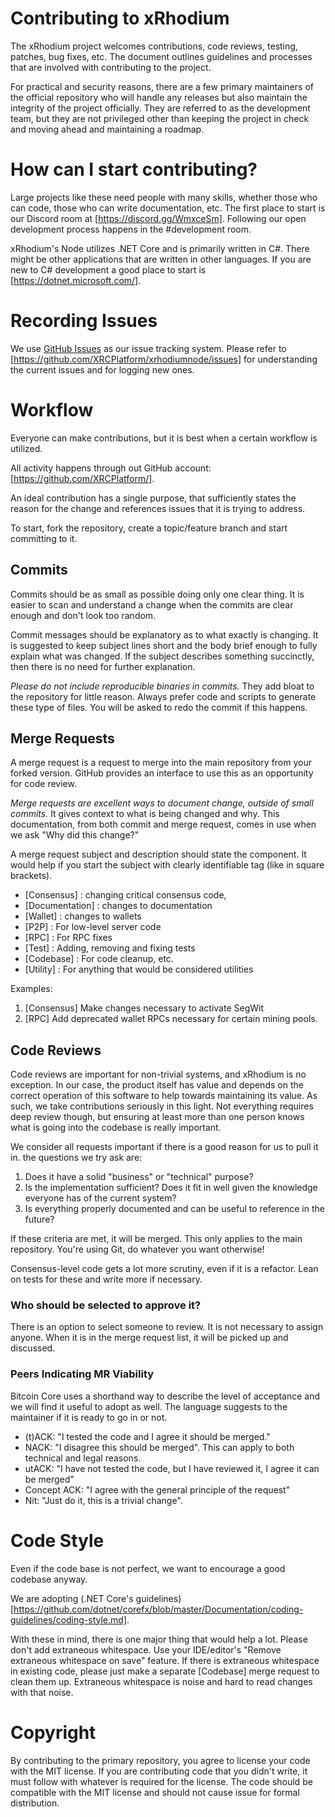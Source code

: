 # Contributing to xRhodium

The xRhodium project welcomes contributions, code reviews, testing, patches, bug fixes, etc. The document outlines guidelines and processes that are involved with contributing to the project.

For practical and security reasons, there are a few primary maintainers of the official repository who will handle any releases but also maintain the integrity of the project officially. They are referred to as the development team, but they are not privileged other than keeping the project in check and moving ahead and maintaining a roadmap.

# How can I start contributing?

Large projects like these need people with many skills, whether those who can code, those who can write documentation, etc. The first place to start is our Discord room at [https://discord.gg/WmxceSm]. Following our open development process happens in the #development room.

xRhodium's Node utilizes .NET Core and is primarily written in C#. There might be other applications that are written in other languages. If you are new to C# development a good place to start is [https://dotnet.microsoft.com/].

# Recording Issues

We use [GitHub Issues](https://docs.github.com/en/issues) as our issue tracking system. Please refer to [https://github.com/XRCPlatform/xrhodiumnode/issues] for understanding the current issues and for logging new ones.

# Workflow

Everyone can make contributions, but it is best when a certain workflow is utilized.

All activity happens through out GitHub account: [https://github.com/XRCPlatform/].

An ideal contribution has a single purpose, that sufficiently states the reason for the change and references issues that it is trying to address.

To start, fork the repository, create a topic/feature branch and start committing to it.

## Commits

Commits should be as small as possible doing only one clear thing. It is easier to scan and understand a change when the commits are clear enough and don't look too random.

Commit messages should be explanatory as to what exactly is changing. It is suggested to keep subject lines short and the body brief enough to fully explain what was changed. If the subject describes something succinctly, then there is no need for further explanation.

_Please do not include reproducible binaries in commits._ They add bloat to the repository for little reason. Always prefer code and scripts to generate these type of files. You will be asked to redo the commit if this happens.

## Merge Requests

A merge request is a request to merge into the main repository from your forked version. GitHub provides an interface to use this as an opportunity for code review.

_Merge requests are excellent ways to document change, outside of small commits._ It gives context to what is being changed and why. This documentation, from both commit and merge request, comes in use when we ask "Why did this change?"

A merge request subject and description should state the component. It would help if you start the subject with clearly identifiable tag (like in square brackets).

 * [Consensus] : changing critical consensus code,
 * [Documentation] : changes to documentation
 * [Wallet] : changes to wallets
 * [P2P] : For low-level server code
 * [RPC] : For RPC fixes
 * [Test] : Adding, removing and fixing tests
 * [Codebase] : For code cleanup, etc.
 * [Utility] : For anything that would be considered utilities

Examples:

1. [Consensus] Make changes necessary to activate SegWit
2. [RPC] Add deprecated wallet RPCs necessary for certain mining pools.

## Code Reviews

Code reviews are important for non-trivial systems, and xRhodium is no exception. In our case, the product itself has value and depends on the correct operation of this software to help towards maintaining its value. As such, we take contributions seriously in this light. Not everything requires deep review though, but ensuring at least more than one person knows what is going into the codebase is really important.

We consider all requests important if there is a good reason for us to pull it in. the questions we try ask are:

 1. Does it have a solid "business" or "technical" purpose?
 2. Is the implementation sufficient? Does it fit in well given the knowledge everyone has of the current system?
 3. Is everything properly documented and can be useful to reference in the future?

 If these criteria are met, it will be merged. This only applies to the main repository. You're using Git, do whatever you want otherwise!

Consensus-level code gets a lot more scrutiny, even if it is a refactor. Lean on tests for these and write more if necessary.

 ### Who should be selected to approve it?

 There is an option to select someone to review. It is not necessary to assign anyone. When it is in the merge request list, it will be picked up and discussed.

### Peers Indicating MR Viability

Bitcoin Core uses a shorthand way to describe the level of acceptance and we will find it useful to adopt as well. The language suggests to the maintainer if it is ready to go in or not.

 * (t)ACK: "I tested the code and I agree it should be merged."
 * NACK: "I disagree this should be merged". This can apply to both technical and legal reasons.
 * utACK: "I have not tested the code, but I have reviewed it, I agree it can be merged"
 * Concept ACK: "I agree with the general principle of the request"
 * Nit: "Just do it, this is a trivial change".

# Code Style

Even if the code base is not perfect, we want to encourage a good codebase anyway.

We are adopting (.NET Core's guidelines)[https://github.com/dotnet/corefx/blob/master/Documentation/coding-guidelines/coding-style.md].

With these in mind, there is one major thing that would help a lot. Please don't add extraneous whitespace. Use your IDE/editor's "Remove extraneous whitespace on save" feature. If there is extraneous whitespace in existing code, please just make a separate [Codebase] merge request to clean them up. Extraneous whitespace is noise and hard to read changes with that noise.

 # Copyright

 By contributing to the primary repository, you agree to license your code with the MIT license. If you are contributing code that you didn't write, it must follow with whatever is required for the license. The code should be compatible with the MIT license and should not cause issue for formal distribution.
